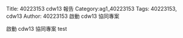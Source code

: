 Title: 40223153 cdw13 報告
Category:ag1_40223153
Tags: 40223153, cdw13
Author: 40223153
啟動 cdw13 協同專案

<!-- PELICAN_END_SUMMARY -->

啟動 cdw13 協同專案
test
